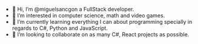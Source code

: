 - 👋 Hi, I’m @miguelsancgon a FullStack developer.
- 👀 I’m interested in computer science, math and video games.
- 🌱 I’m currently learning everything I can about programming specially in regards to C#, Python and JavaScript.
- 💞️ I’m looking to collaborate on as many C#, React projects as possible.

<!---
miguelsancgon/miguelsancgon is a ✨ special ✨ repository because its `README.md` (this file) appears on your GitHub profile.
You can click the Preview link to take a look at your changes.
--->
